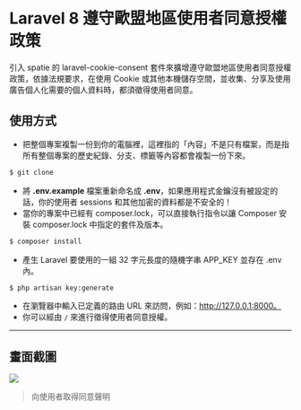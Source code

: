 # Laravel 8 遵守歐盟地區使用者同意授權政策

引入 spatie 的 laravel-cookie-consent 套件來擴增遵守歐盟地區使用者同意授權政策，依據法規要求，在使用 Cookie 或其他本機儲存空間，並收集、分享及使用廣告個人化需要的個人資料時，都須徵得使用者同意。

## 使用方式
- 把整個專案複製一份到你的電腦裡，這裡指的「內容」不是只有檔案，而是指所有整個專案的歷史紀錄、分支、標籤等內容都會複製一份下來。
```sh
$ git clone
```
- 將 __.env.example__ 檔案重新命名成 __.env__，如果應用程式金鑰沒有被設定的話，你的使用者 sessions 和其他加密的資料都是不安全的！
- 當你的專案中已經有 composer.lock，可以直接執行指令以讓 Composer 安裝 composer.lock 中指定的套件及版本。
```sh
$ composer install
```
- 產生 Laravel 要使用的一組 32 字元長度的隨機字串 APP_KEY 並存在 .env 內。
```sh
$ php artisan key:generate
```
- 在瀏覽器中輸入已定義的路由 URL 來訪問，例如：http://127.0.0.1:8000。
- 你可以經由 `/` 來進行徵得使用者同意授權。

----

## 畫面截圖
![](https://i.imgur.com/0vDlGpl.png)
> 向使用者取得同意聲明